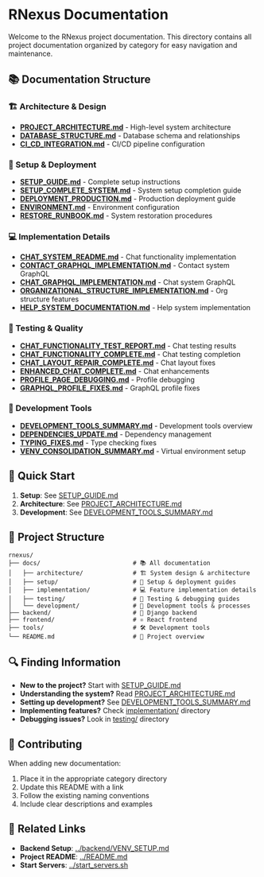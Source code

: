 # RNexus Documentation

Welcome to the RNexus project documentation. This directory contains all project documentation organized by category for easy navigation and maintenance.

## 📚 Documentation Structure

### 🏗️ Architecture & Design
- **[PROJECT_ARCHITECTURE.md](architecture/PROJECT_ARCHITECTURE.md)** - High-level system architecture
- **[DATABASE_STRUCTURE.md](architecture/DATABASE_STRUCTURE.md)** - Database schema and relationships
- **[CI_CD_INTEGRATION.md](architecture/CI_CD_INTEGRATION.md)** - CI/CD pipeline configuration

### 🚀 Setup & Deployment
- **[SETUP_GUIDE.md](setup/SETUP_GUIDE.md)** - Complete setup instructions
- **[SETUP_COMPLETE_SYSTEM.md](setup/SETUP_COMPLETE_SYSTEM.md)** - System setup completion guide
- **[DEPLOYMENT_PRODUCTION.md](setup/DEPLOYMENT_PRODUCTION.md)** - Production deployment guide
- **[ENVIRONMENT.md](setup/ENVIRONMENT.md)** - Environment configuration
- **[RESTORE_RUNBOOK.md](setup/RESTORE_RUNBOOK.md)** - System restoration procedures

### 💻 Implementation Details
- **[CHAT_SYSTEM_README.md](implementation/CHAT_SYSTEM_README.md)** - Chat functionality implementation
- **[CONTACT_GRAPHQL_IMPLEMENTATION.md](implementation/CONTACT_GRAPHQL_IMPLEMENTATION.md)** - Contact system GraphQL
- **[CHAT_GRAPHQL_IMPLEMENTATION.md](implementation/CHAT_GRAPHQL_IMPLEMENTATION.md)** - Chat system GraphQL
- **[ORGANIZATIONAL_STRUCTURE_IMPLEMENTATION.md](implementation/ORGANIZATIONAL_STRUCTURE_IMPLEMENTATION.md)** - Org structure features
- **[HELP_SYSTEM_DOCUMENTATION.md](implementation/HELP_SYSTEM_DOCUMENTATION.md)** - Help system implementation

### 🧪 Testing & Quality
- **[CHAT_FUNCTIONALITY_TEST_REPORT.md](testing/CHAT_FUNCTIONALITY_TEST_REPORT.md)** - Chat testing results
- **[CHAT_FUNCTIONALITY_COMPLETE.md](testing/CHAT_FUNCTIONALITY_COMPLETE.md)** - Chat testing completion
- **[CHAT_LAYOUT_REPAIR_COMPLETE.md](testing/CHAT_LAYOUT_REPAIR_COMPLETE.md)** - Chat layout fixes
- **[ENHANCED_CHAT_COMPLETE.md](testing/ENHANCED_CHAT_COMPLETE.md)** - Chat enhancements
- **[PROFILE_PAGE_DEBUGGING.md](testing/PROFILE_PAGE_DEBUGGING.md)** - Profile debugging
- **[GRAPHQL_PROFILE_FIXES.md](testing/GRAPHQL_PROFILE_FIXES.md)** - GraphQL profile fixes

### 🔧 Development Tools
- **[DEVELOPMENT_TOOLS_SUMMARY.md](development/DEVELOPMENT_TOOLS_SUMMARY.md)** - Development tools overview
- **[DEPENDENCIES_UPDATE.md](development/DEPENDENCIES_UPDATE.md)** - Dependency management
- **[TYPING_FIXES.md](development/TYPING_FIXES.md)** - Type checking fixes
- **[VENV_CONSOLIDATION_SUMMARY.md](development/VENV_CONSOLIDATION_SUMMARY.md)** - Virtual environment setup

## 🚀 Quick Start

1. **Setup**: See [SETUP_GUIDE.md](setup/SETUP_GUIDE.md)
2. **Architecture**: See [PROJECT_ARCHITECTURE.md](architecture/PROJECT_ARCHITECTURE.md)
3. **Development**: See [DEVELOPMENT_TOOLS_SUMMARY.md](development/DEVELOPMENT_TOOLS_SUMMARY.md)

## 📁 Project Structure

```
rnexus/
├── docs/                          # 📚 All documentation
│   ├── architecture/              # 🏗️ System design & architecture
│   ├── setup/                     # 🚀 Setup & deployment guides
│   ├── implementation/            # 💻 Feature implementation details
│   ├── testing/                   # 🧪 Testing & debugging guides
│   └── development/               # 🔧 Development tools & processes
├── backend/                       # 🐍 Django backend
├── frontend/                      # ⚛️ React frontend
├── tools/                         # 🛠️ Development tools
└── README.md                      # 📖 Project overview
```

## 🔍 Finding Information

- **New to the project?** Start with [SETUP_GUIDE.md](setup/SETUP_GUIDE.md)
- **Understanding the system?** Read [PROJECT_ARCHITECTURE.md](architecture/PROJECT_ARCHITECTURE.md)
- **Setting up development?** See [DEVELOPMENT_TOOLS_SUMMARY.md](development/DEVELOPMENT_TOOLS_SUMMARY.md)
- **Implementing features?** Check [implementation/](implementation/) directory
- **Debugging issues?** Look in [testing/](testing/) directory

## 📝 Contributing

When adding new documentation:
1. Place it in the appropriate category directory
2. Update this README with a link
3. Follow the existing naming conventions
4. Include clear descriptions and examples

## 🔗 Related Links

- **Backend Setup**: [../backend/VENV_SETUP.md](../backend/VENV_SETUP.md)
- **Project README**: [../README.md](../README.md)
- **Start Servers**: [../start_servers.sh](../start_servers.sh)
